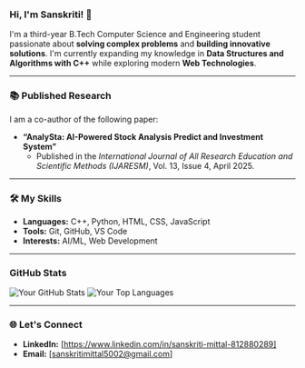 ### Hi, I'm Sanskriti! 👋

I'm a third-year B.Tech Computer Science and Engineering student passionate about **solving complex problems** and **building innovative solutions**. I'm currently expanding my knowledge in **Data Structures and Algorithms with C++** while exploring modern **Web Technologies**.

---

### 📚 Published Research

I am a co-author of the following paper:

* **“AnalySta: AI-Powered Stock Analysis Predict and Investment System”**
    * Published in the *International Journal of All Research Education and Scientific Methods (IJARESM)*, Vol. 13, Issue 4, April 2025.

---

### 🛠️ My Skills

* **Languages:** C++, Python, HTML, CSS, JavaScript
* **Tools:** Git, GitHub, VS Code
* **Interests:** AI/ML, Web Development

---

### GitHub Stats

![Your GitHub Stats](https://github-readme-stats.vercel.app/api?username=Sanskriti199&show_icons=true&theme=vue)
![Your Top Languages](https://github-readme-stats.vercel.app/api/top-langs/?username=Sanskriti199&layout=compact&theme=vue)

---

### 🌐 Let's Connect

* **LinkedIn:** [https://www.linkedin.com/in/sanskriti-mittal-812880289]
* **Email:** [sanskritimittal5002@gmail.com]
